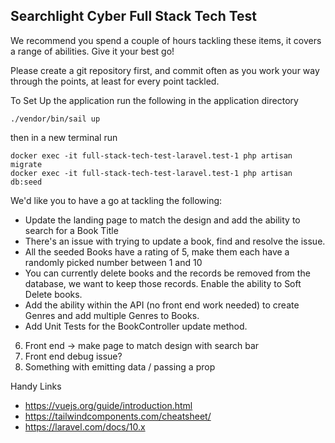 ## Searchlight Cyber Full Stack Tech Test


We recommend you spend a couple of hours tackling these items, it covers a range of abilities.
Give it your best go!

Please create a git repository first, and commit often as you work your way through the points, at least for every point tackled.


To Set Up the application run the following in the application directory
```
./vendor/bin/sail up
```
then in a new terminal run
```
docker exec -it full-stack-tech-test-laravel.test-1 php artisan migrate
docker exec -it full-stack-tech-test-laravel.test-1 php artisan db:seed
```

We'd like you to have a go at tackling the following:

- Update the landing page to match the design and add the ability to search for a Book Title
- There's an issue with trying to update a book, find and resolve the issue.
- All the seeded Books have a rating of 5, make them each have a randomly picked number between 1 and 10
- You can currently delete books and the records be removed from the database, we want to keep those records. Enable the ability to Soft Delete books.
- Add the ability within the API (no front end work needed) to create Genres and add multiple Genres to Books.
- Add Unit Tests for the BookController update method.


6. Front end -> make page to match design with search bar
7. Front end debug issue?
8. Something with emitting data / passing a prop


Handy Links
- https://vuejs.org/guide/introduction.html
- https://tailwindcomponents.com/cheatsheet/
- https://laravel.com/docs/10.x
